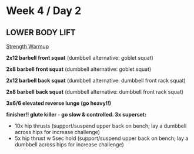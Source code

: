# Week 4 / Day 2

## LOWER BODY LIFT

[Strength Warmup](./strength_warmup.md)

**2x12 barbell front squat** (dumbbell alternative: goblet squat)

**2x8 barbell front squat** (dumbbell alternative: goblet squat)

**2x12 barbell back squat** (dumbbell alternative: dumbbell front rack squat)

**2x8 barbell back squat** (dumbbell alternative: dumbbell front rack squat)

**3x6/6 elevated reverse lunge (go heavy!!)**

**finisher!! glute killer - go slow & controlled. 3x superset:**
- 10x hip thrusts (support/suspend upper back on bench; lay a dumbbell across hips for increase challenge)
- 5x hip thrust w 5sec hold (support/suspend upper back on bench; lay a dumbbell across hips for increase challenge)